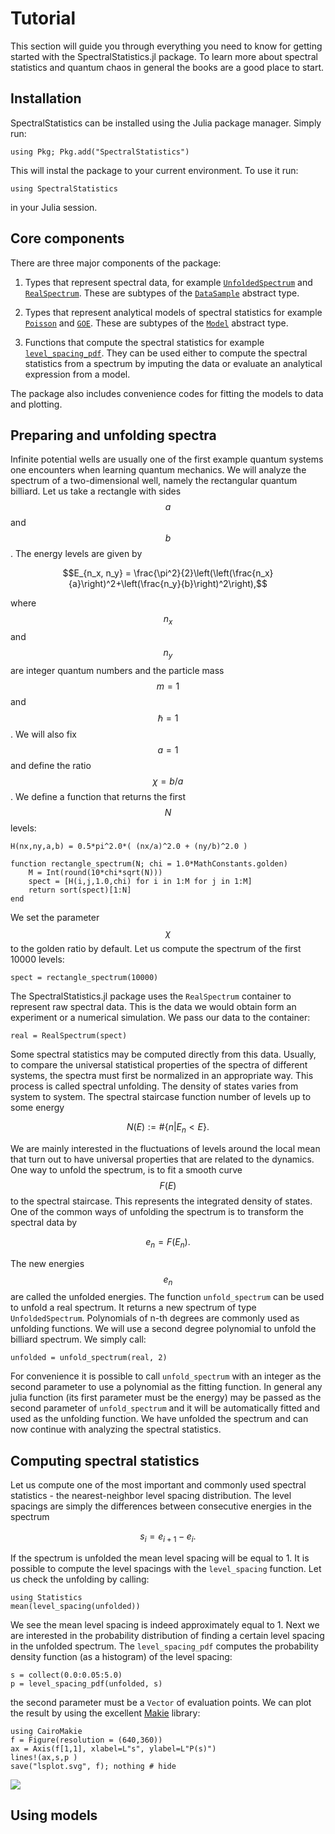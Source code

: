 # Tutorial
This section will guide you through everything you need to know for getting started with the SpectralStatistics.jl package. To learn more about spectral statistics and quantum chaos in general the books are a good place to start.

## Installation
SpectralStatistics can be installed using the Julia package manager. Simply run:

```@example Install; continued = true  
using Pkg; Pkg.add("SpectralStatistics")
```

This will instal the package to your current environment. To use it run:
```@example Tutorial; continued = true 
using SpectralStatistics
```

in your Julia session.

## Core components
There are three major components of the package:
1. Types that represent spectral data, for example [`UnfoldedSpectrum`](@ref) and [`RealSpectrum`](@ref). These are subtypes of the [`DataSample`](@ref) abstract type.

2. Types that represent analytical models of spectral statistics for example [`Poisson`](@ref) and [`GOE`](@ref). These are subtypes of the [`Model`](@ref) abstract type.

3. Functions that compute the spectral statistics for example [`level_spacing_pdf`](@ref). They can be used either to compute the spectral statistics from a spectrum by imputing the data or evaluate an analytical expression from a model. 

The package also includes convenience codes for fitting the models to data and plotting.

## Preparing and unfolding spectra
Infinite potential wells are usually one of the first example quantum systems one encounters when learning quantum mechanics. We will analyze the spectrum of a two-dimensional well, namely the rectangular quantum billiard. Let us take a rectangle with sides $$a$$ and $$b$$. The energy levels are given by 
```math
E_{n_x, n_y} = \frac{\pi^2}{2}\left(\left(\frac{n_x}{a}\right)^2+\left(\frac{n_y}{b}\right)^2\right),
```
where $$n_x$$ and $$n_y$$ are integer quantum numbers and the particle mass $$m=1$$ and $$\hbar=1$$. We will also fix $$a=1$$ and define the ratio $$\chi=b/a$$. We define a function that returns the first $$N$$ levels:
```@example Tutorial; continued = true
H(nx,ny,a,b) = 0.5*pi^2.0*( (nx/a)^2.0 + (ny/b)^2.0 )

function rectangle_spectrum(N; chi = 1.0*MathConstants.golden)
    M = Int(round(10*chi*sqrt(N)))
    spect = [H(i,j,1.0,chi) for i in 1:M for j in 1:M]
    return sort(spect)[1:N]
end
```
We set the parameter $$\chi$$ to the golden ratio by default. Let us compute the spectrum of the first 10000 levels:
```@example Tutorial; continued = true 
spect = rectangle_spectrum(10000)
```
The SpectralStatistics.jl package uses the `RealSpectrum` container to represent raw spectral data. This is the data we would obtain form an experiment or a numerical simulation. We pass our data to the container:
```@example Tutorial;
real = RealSpectrum(spect)
```
Some spectral statistics may be computed directly from this data. Usually, to compare the universal statistical properties of the spectra of different systems, the spectra must first be normalized in an appropriate way. This process is called spectral unfolding. The density of states varies from system to system. The spectral staircase function number of levels up to some energy
```math
N(E) := \#\{n|E_n<E\}.
```
We are mainly interested in the fluctuations of levels around the local mean that turn out to have universal properties that are related to the dynamics. One way to unfold the spectrum, is to fit a smooth curve $$F(E)$$ to the spectral staircase. This represents the integrated density of states. One of the common ways of unfolding the spectrum is to transform the spectral data by
```math
e_n = F(E_n).
```
The new energies $${e_n}$$ are called the unfolded energies. The function `unfold_spectrum` can be used to unfold a real spectrum. It returns a new spectrum of type `UnfoldedSpectrum`. Polynomials of n-th degrees are commonly used as unfolding functions. We will use a second degree polynomial to unfold the billiard spectrum. We simply call:
 ```@example Tutorial;
unfolded = unfold_spectrum(real, 2)
```
For convenience it is possible to call `unfold_spectrum` with an integer as the second parameter to use a polynomial as the fitting function. In general any julia function (its first parameter must be the energy) may be passed as the second parameter of `unfold_spectrum` and it will be automatically fitted and used as the unfolding function. We have unfolded the spectrum and can now continue with analyzing the spectral statistics.
## Computing spectral statistics
Let us compute one of the most important and commonly used spectral statistics - the nearest-neighbor level spacing distribution. The level spacings are simply the differences between consecutive energies in the spectrum
```math
s_i=e_{i+1}-e_i.
```
If the spectrum is unfolded the mean level spacing will be equal to 1. It is possible to compute the level spacings with the `level_spacing` function. Let us check the unfolding by calling:
 ```@example Tutorial;
using Statistics
mean(level_spacing(unfolded))
```
We see the mean level spacing is indeed approximately equal to 1.
Next we are interested in the probability distribution of finding a certain level spacing in the unfolded spectrum. The `level_spacing_pdf` computes the probability density function (as a histogram) of the level spacing:
 ```@example Tutorial;
s = collect(0.0:0.05:5.0)
p = level_spacing_pdf(unfolded, s)
```
the second parameter must be a `Vector` of evaluation points. We can plot the result by using the excellent [Makie](https://docs.makie.org/stable/) library:
 ```@example Tutorial;
using CairoMakie
f = Figure(resolution = (640,360))
ax = Axis(f[1,1], xlabel=L"s", ylabel=L"P(s)")
lines!(ax,s,p )
save("lsplot.svg", f); nothing # hide
```
![](lsplot.svg)

## Using models
